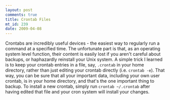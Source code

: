 ```yaml
--- 
layout: post
comments: true
title: Crontab Files
mt_id: 239
date: 2009-04-08
---
```

Crontabs are incredibly useful devices - the easiest way to regularly run a command at a specified time.  The unfortunate part is that, as an operating system level function, their content is easily lost if you aren't careful about backups, or haphazardly reinstall your Unix system.  A simple trick I learned is to keep your crontab entries in a file, say, `.crontab` in your home directory, rather than just editing your crontab directly (i.e. `crontab -e`).  That way, you can be sure that all your important data, including your own user crontab, is in your home directory, and that's the one important thing to backup.  To install a new crontab, simply run `crontab ~/.crontab` after having edited that file and your cron system will install your changes.

